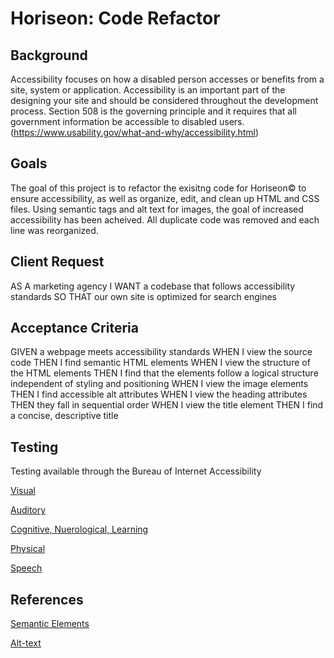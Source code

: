 # Horiseon: Code Refactor

## Background
Accessibility focuses on how a disabled person accesses or benefits from a site, system or application. Accessibility is an important part of the designing your site and should be considered throughout the development process. Section 508 is the governing principle and it requires that all government information be accessible to disabled users. (https://www.usability.gov/what-and-why/accessibility.html)

## Goals
The goal of this project is to refactor the exisitng code for Horiseon:copyright: to ensure accessibility, as well as organize, edit, and clean up HTML and CSS files. Using semantic tags and alt text for images, the goal of increased accessibility has been acheived. All duplicate code was removed and each line was reorganized.


## Client Request

AS A marketing agency
I WANT a codebase that follows accessibility standards
SO THAT our own site is optimized for search engines

## Acceptance Criteria

GIVEN a webpage meets accessibility standards
WHEN I view the source code
THEN I find semantic HTML elements
WHEN I view the structure of the HTML elements
THEN I find that the elements follow a logical structure independent of styling and positioning
WHEN I view the image elements
THEN I find accessible alt attributes
WHEN I view the heading attributes
THEN they fall in sequential order
WHEN I view the title element
THEN I find a concise, descriptive title

## Testing
Testing available through the Bureau of Internet Accessibility

[Visual](https://www.boia.org/blog/how-do-we-perform-accessibility-testing-for-the-impact-of-visual-disabilities)

[Auditory](https://www.boia.org/blog/how-do-we-perform-accessibility-testing-for-the-impact-of-auditory-disabilities)

[Cognitive, Nuerological, Learning](https://www.boia.org/blog/how-do-we-perform-accessibility-testing-for-the-impact-of-cognitive-learning-and-neurological-disabilities)

[Physical](https://www.boia.org/blog/how-do-we-perform-accessibility-testing-for-the-impact-of-physical-disabilities)

[Speech](https://www.boia.org/blog/how-do-we-perform-accessibility-testing-for-the-impact-of-speech-disabilities)

## References

[Semantic Elements](https://www.w3schools.com/html/html5_semantic_elements.asp)

[Alt-text](https://moz.com/learn/seo/alt-text)
